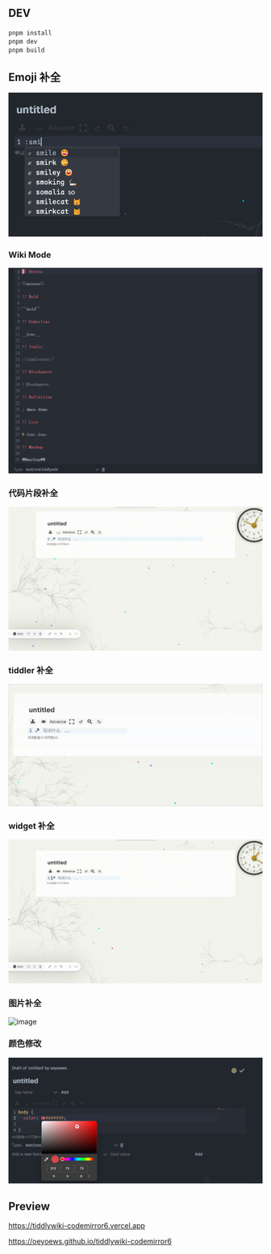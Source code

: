 ## DEV

```bash
pnpm install
pnpm dev
pnpm build
```

## Emoji 补全

![emoji](./assets/emoji.png)

### Wiki Mode

![wikimode](./assets/wiki-mode.png)

### 代码片段补全

![usersnippets](./assets/usersnippets.gif)

### tiddler 补全

![link](./assets/link.gif)

### widget 补全

![widget](./assets/widget.gif)

### 图片补全

![image](./assets/image.gif)

### 颜色修改

![color](./assets/color.png)

## Preview

https://tiddlywiki-codemirror6.vercel.app

https://oeyoews.github.io/tiddlywiki-codemirror6
